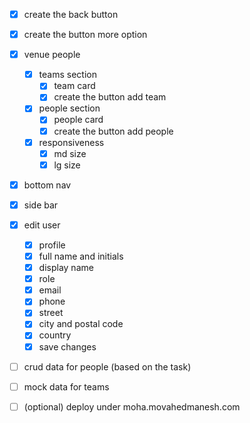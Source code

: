 - [x] create the back button
- [x] create the button more option
- [x] venue people
  - [x] teams section
    - [x] team card
    - [x] create the button add team
  - [x] people section
    - [x] people card
    - [x] create the button add people
  - [x] responsiveness
    - [x] md size
    - [x] lg size
- [x] bottom nav
- [x] side bar

- [x] edit user

  - [x] profile
  - [x] full name and initials
  - [x] display name
  - [x] role
  - [x] email
  - [x] phone
  - [x] street
  - [x] city and postal code
  - [x] country
  - [x] save changes

- [ ] crud data for people (based on the task)
- [ ] mock data for teams

- [ ] (optional) deploy under moha.movahedmanesh.com
